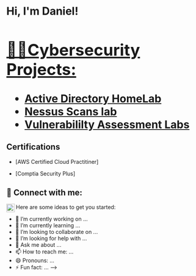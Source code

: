 <h1>Hi, I'm Daniel! <a href="https://www.linkedin.com/in/daniel-asaam24/"Aspiring Cybersecurity Professional/a>
 
<h2>👨‍💻Cybersecurity Projects:</h2>

  - [Active Directory HomeLab](https://github.com/cybergdanie)
  - [Nessus Scans lab ](https://github.com/cybergdanie)
  - [Vulnerabililty Assessment Labs](https://github.com/cybergdanie)

<h2>Certifications</h2>
 
- [AWS Certified Cloud Practitiner]

- [Comptia Security Plus]


<h2> 🤳 Connect with me:</h2>


[<img align="left" alt="daniel-asaam24 | LinkedIn" width="22px" src="https://cdn.jsdelivr.net/npm/simple-icons@v3/icons/linkedin.svg" />][linkedin]


[linkedin]: https://www.linkedin.com/in/daniel-asaam24



Here are some ideas to get you started:

- 🔭 I’m currently working on ...
- 🌱 I’m currently learning ...
- 👯 I’m looking to collaborate on ...
- 🤔 I’m looking for help with ...
- 💬 Ask me about ...
- 📫 How to reach me: ...
- 😄 Pronouns: ...
- ⚡ Fun fact: ...
-->
